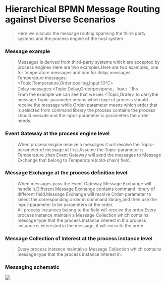 # Hierarchical BPMN Message Routing against Diverse Scenarios
> Here we discuss the message routing spanning the third-party systems and  the process engine of the host system
### Message example
>Messages is derived from third-party systems which are accepted by process engines.Here are two examples.Here are two examples, one for temperature messages and one for delay messages.<br>
Temperature messages:\<Topic:Temperature,Order:cooling,Input:10℃\><br>
Delay messages:\<Topic:Delay,Order:postpone，Input：1h\><br>
From the example we can see that we ues \<Topic,Order\> to carrythe message.Topic-parameter means which tpye of process should receive the message while Order-parameter means which order that is selected from command library the process contains the process should execute and the Input-parameter is parameters the order needs.  
### Event Gateway at the process engine level
>When process engine receive a messages it will resolve the Topic-parameter of message at first.Assume the Topic-parameter is Temperature ,then Event Gateway will send the messages to Message Exchange that belong to Temperature(cold-chain) field. 
### Message Exchange at the process definition level
>When messages pass the Event Gateway Message Exchange will handle it.Different Message Exchange contains command library of different field.Message Exchange will resolve Order-parameter to select the corresponding order in command library,and then use the Input-parameter
to be parameters of the order.<br>
>All process instances belong to the field will receive the order.Every process instance maintain a Message Collection which contains message type that the process instance interest in.If a process instance is interested in the message, it will execute the order.
### Message Collection of Interest at the process instance level
>Every process instance maintain a Message Collection which contains message type that the process instance interest in.<br>
### Messaging schematic
![ ](https://www.processon.com/view/link/5be3d30fe4b0993bf7213010)  

